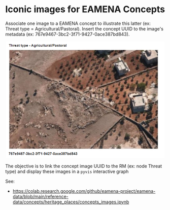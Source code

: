 # Iconic images for EAMENA Concepts

Associate one image to a EAMENA concept to illustrate this latter (ex: Threat type = Agricultural/Pastoral). Insert the concept UUID to the image's metadata (ex: 767e9467-3bc2-3f71-9427-0ace387bd843).

<center>

<img src = "https://raw.githubusercontent.com/eamena-project/eamena-arches-dev/main/www/concepts_images_threat_type_agricole.png" width = "500">

</center>

The objective is to link the concept image UUID to the RM (ex: node Threat type) and display these images in a `pyvis` interactive graph

See: 
* https://colab.research.google.com/github/eamena-project/eamena-data/blob/main/reference-data/concepts/heritage_places/concepts_images.ipynb
